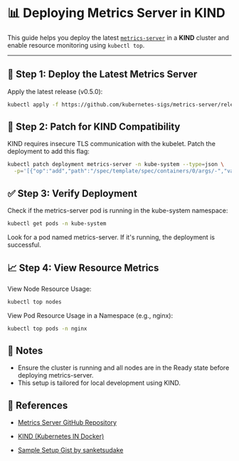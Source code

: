 # 📊 Deploying Metrics Server in KIND

This guide helps you deploy the latest [`metrics-server`](https://github.com/kubernetes-sigs/metrics-server) in a **KIND** cluster and enable resource monitoring using `kubectl top`.

---

## 🚀 Step 1: Deploy the Latest Metrics Server

Apply the latest release (v0.5.0):

```bash
kubectl apply -f https://github.com/kubernetes-sigs/metrics-server/releases/download/v0.5.0/components.yaml
```

## 🔧 Step 2: Patch for KIND Compatibility
KIND requires insecure TLS communication with the kubelet. Patch the deployment to add this flag:

```bash
kubectl patch deployment metrics-server -n kube-system --type=json \
  -p='[{"op":"add","path":"/spec/template/spec/containers/0/args/-","value":"--kubelet-insecure-tl
```

## ✅ Step 3: Verify Deployment
Check if the metrics-server pod is running in the kube-system namespace:

```bash
kubectl get pods -n kube-system
```
Look for a pod named metrics-server. If it's running, the deployment is successful.


## 📈 Step 4: View Resource Metrics
View Node Resource Usage:

```bash
kubectl top nodes
```
View Pod Resource Usage in a Namespace (e.g., nginx):
```bash
kubectl top pods -n nginx
```

## 🧠 Notes 
  * Ensure the cluster is running and all nodes are in the Ready state before deploying metrics-server.
  * This setup is tailored for local development using KIND.


## 🔗 References

- [Metrics Server GitHub Repository](https://github.com/kubernetes-sigs/metrics-server)

- [KIND (Kubernetes IN Docker)](https://kind.sigs.k8s.io/)

- [Sample Setup Gist by sanketsudake](https://gist.github.com/sanketsudake/a089e691286bf2189bfedf295222bd43)

